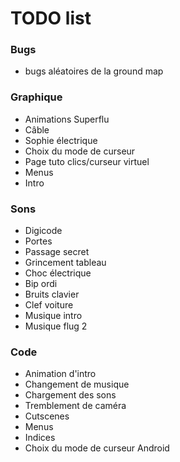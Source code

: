 # TODO list

### Bugs

* bugs aléatoires de la ground map

### Graphique

* Animations Superflu
* Câble
* Sophie électrique
* Choix du mode de curseur
* Page tuto clics/curseur virtuel
* Menus
* Intro

### Sons

* Digicode
* Portes
* Passage secret
* Grincement tableau
* Choc électrique
* Bip ordi
* Bruits clavier
* Clef voiture
* Musique intro
* Musique flug 2

### Code

* Animation d'intro
* Changement de musique
* Chargement des sons
* Tremblement de caméra
* Cutscenes
* Menus
* Indices
* Choix du mode de curseur Android
